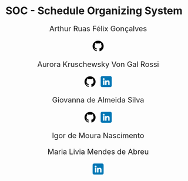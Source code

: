 # SOC - Schedule Organizing System


<div align='center'>
    <p style='font-size: 20px'> Arthur Ruas Félix Gonçalves</p> 
    <a href='https://github.com/Arthur-Ruas' style='text-decoration: none'>
        <img width="30" height="30" style='margin: 0px 5px' src='./mdAssets/github.png'>
    </a>
</div>

<div align='center' style='margin: 20px'>
    <p style='font-size: 20px'>Aurora Kruschewsky Von Gal Rossi</p>
    <a href='https://github.com/AurorinhaBoreal' style='text-decoration: none'>
        <img width="30" height="30" style='margin: 0px 5px' src='./mdAssets/github.png'>
    </a> 
    <a href='https://www.linkedin.com/in/aurora-kruschewsky-250a51257/' style='text-decoration: none'>
        <img  width="30" height="30" style='margin: 0px 5px' src='./mdAssets/linkedin.png'>
    </a> 
</div>

<div align='center' style='margin: 20px'>
    <p style='font-size: 20px'>Giovanna de Almeida Silva</p>
    <a href='http://www.linkedin.com/in/giovanna-almeida-6a9416270' style='text-decoration: none'>
        <img width="30" height="30" style='margin: 0px 5px' src='./mdAssets/github.png'>
    </a> 
    <a href='http://github.com/GiohAlss' style='text-decoration: none'>
        <img  width="30" height="30" style='margin: 0px 5px' src='./mdAssets/linkedin.png'>
    </a> 
</div>

<div align='center' style='margin: 20px'>
    <p style='font-size: 20px'>Igor de Moura Nascimento</p>
</div>

<div align='center' style='margin: 20px'>
    <p style='font-size: 20px'>Maria Livia Mendes de Abreu</p>
    <a href='https://www.linkedin.com/in/lívia-mendes-8ba652197/' style='text-decoration: none'>
        <img  width="30" height="30" style='margin: 0px 5px' src='./mdAssets/linkedin.png'>
    </a> 
</div>